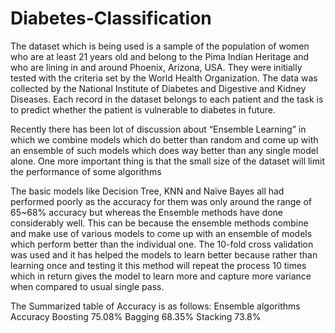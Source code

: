 # Diabetes-Classification

The dataset which is being used is a sample of the population of women who are at least 21 years old and belong to the Pima Indian Heritage and who are lining in and around Phoenix, Arizona, USA. They were initially tested with the criteria set by the World Health Organization. The data was collected by the National Institute of Diabetes and Digestive and Kidney Diseases. Each record in the dataset belongs to each patient and the task is to predict whether the patient is vulnerable to diabetes in future. 

Recently there has been lot of discussion about “Ensemble Learning” in which we combine models which do better than random and come up with an ensemble of such models which does way better than any single model alone. One more important thing is that the small size of the dataset will limit the performance of some algorithms 

The basic models like Decision Tree, KNN and Naïve Bayes all had performed poorly as the accuracy for them was only around the range of 65~68% accuracy but whereas the Ensemble methods have done considerably well. This can be because the ensemble methods combine and make use of various models to come up with an ensemble of models which perform better than the individual one. The 10-fold cross validation was used and it has helped the models to learn better because rather than learning once and testing it this method will repeat the process 10 times which in return gives the model to learn more and capture more variance when compared to usual single pass. 
 
The Summarized table of Accuracy is as follows:
Ensemble algorithms Accuracy
Boosting            75.08% 
Bagging             68.35% 
Stacking            73.8%
